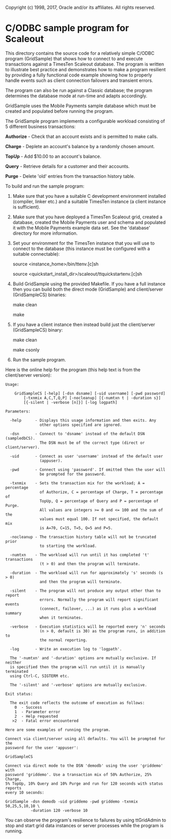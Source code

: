 Copyright (c) 1998, 2017, Oracle and/or its affiliates. All rights reserved.

# C/ODBC sample program for Scaleout

This directory contains the source code for a relatively simple C/ODBC program (GridSample) that shows how to connect to and execute transactions against a TimesTen Scaleout database. The program is written to illustrate best practice and demonstrates how to make a program resilient by providing a fully functional code example showing how to properly handle events such as client connection failovers and transient errors. 

The program can also be run against a Classic database; the program determines the database mode at run-time and adapts accordingly.

GridSample uses the Mobile Payments sample database which must be created and populated before running the program.

The GridSample program implements a configurable workload consisting of 5 different business transactions:

**Authorize**   -    Check that an account exists and is permitted to make calls.

**Charge**      -    Deplete an account's balance by a randomly chosen
                 amount.

**TopUp**       -    Add $10.00 to an account's balance.

**Query**       -    Retrieve details for a customer and their accounts.

**Purge**       -    Delete 'old' entries from the transaction history table.

To build and run the sample program:

1.    Make sure that you have a suitable C development environment installed (compiler, linker etc.) and a suitable TimesTen instance (a client instance is sufficient).

2.    Make sure that you have deployed a TimesTen Scaleout grid, created a database, created the Mobile Payments user and schema and populated it with the Mobile Payments example data set. See the 'database' directory for more information.

3.    Set your environment for the TimesTen instance that you will use to connect to the database (this instance must be configured with a suitable connectable):

      source \<instance\_home\>/bin/ttenv.[c]sh
      
      source \<quickstart\_install\_dir\>/scaleout/ttquickstartenv.[c]sh


4.    Build GridSample using the provided Makefile. If you have a full instance then you can build both the direct mode (GridSample) and client/server (GridSampleCS) binaries:

      make clean
  
      make

5.   If you have a client instance then instead build just the client/server (GridSampleCS) binary:

      make clean

      make csonly

6.    Run the sample program. 

Here is the online help for the program (this help text is from the client/server version):

````
Usage:

    GridSampleCS [-help] [-dsn dsname] [-uid username] [-pwd password]
        [-txnmix A,C,T,Q,P] [-nocleanup] [{-numtxn t | -duration s}]
        [{-silent | -verbose [n]}] [-log logpath]

Parameters:

  -help      - Displays this usage information and then exits. Any
               other options specified are ignored.

  -dsn       - Connect to 'dsname' instead of the default DSN (sampledbCS).
               The DSN must be of the correct type (direct or client/server).

  -uid       - Connect as user 'username' instead of the default user
               (appuser).

  -pwd       - Connect using 'password'. If omitted then the user will
               be prompted for the password.

  -txnmix    - Sets the transaction mix for the workload; A = percentage
               of Authorize, C = percentage of Charge, T = percentage of
               TopUp, Q = percentage of Query and P = percentage of Purge.
               All values are integers >= 0 and <= 100 and the sum of the
               values must equal 100. If not specified, the default mix
               is A=70, C=15, T=5, Q=5 and P=5.

  -nocleanup - The transaction history table will not be truncated prior
               to starting the workload.

  -numtxn    - The workload will run until it has completed 't' transactions
               (t > 0) and then the program will terminate.

  -duration  - The workload will run for approximately 's' seconds (s > 0)
               and then the program will terminate.

  -silent    - The program will not produce any output other than to report
               errors. Normally the program will report significant events
               (connect, failover, ...) as it runs plus a workload summary
               when it terminates.

  -verbose   - Execution statistics will be reported every 'n' seconds
               (n > 0, default is 30) as the program runs, in addition to
               the normal reporting.

  -log       - Write an execution log to 'logpath'.

  The '-numtxn' and '-duration' options are mutually exclusive. If neither
  is specified then the program will run until it is manually terminated
  using Ctrl-C, SIGTERM etc.

  The '-silent' and '-verbose' options are mutually exclusive.

Exit status:

  The exit code reflects the outcome of execution as follows:
    0  - Success
    1  - Parameter error
    2  - Help requested
   >2  - Fatal error encountered

Here are some examples of running the program.

Connect via client/server using all defaults. You will be prompted for the 
password for the user 'appuser':

GridSampleCS

Connect via direct mode to the DSN 'demodb' using the user 'griddemo' with 
password 'griddemo'. Use a transaction mix of 50% Authorize, 25% Charge,
5% TopUp, 10% Query and 10% Purge and run for 120 seconds with status reports
every 10 seconds:

GridSample -dsn demodb -uid griddemo -pwd griddemo -txnmix 50,25,5,10,10 \
           -duration 120 -verbose 10
````

You can observe the program's resilience to failures by using ttGridAdmin to stop and start grid data instances or server processes while the program is running.